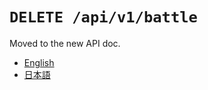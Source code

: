 `DELETE /api/v1/battle`
====================

Moved to the new API doc.

- [English](https://apidoc.stat.ink/v1.en.html#operation/deleteBattle)
- [日本語](https://apidoc.stat.ink/v1.ja.html#operation/deleteBattle)
